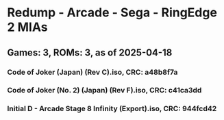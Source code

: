 # Redump - Arcade - Sega - RingEdge 2 MIAs
## Games: 3, ROMs: 3, as of 2025-04-18

### Code of Joker (Japan) (Rev C).iso, CRC: a48b8f7a
### Code of Joker (No. 2) (Japan) (Rev F).iso, CRC: c41ca3dd
### Initial D - Arcade Stage 8 Infinity (Export).iso, CRC: 944fcd42
